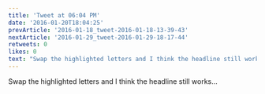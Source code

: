```yaml
---
title: 'Tweet at 06:04 PM'
date: '2016-01-20T18:04:25'
prevArticle: '2016-01-18_tweet-2016-01-18-13-39-43'
nextArticle: '2016-01-29_tweet-2016-01-29-18-17-44'
retweets: 0
likes: 0
text: "Swap the highlighted letters and I think the headline still works…"
---
```

Swap the highlighted letters and I think the headline still works…